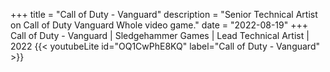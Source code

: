 +++
title = "Call of Duty - Vanguard"
description = "Senior Technical Artist on Call of Duty Vanguard Whole video game."
date = "2022-08-19"
+++
Call of Duty - Vanguard | Sledgehammer Games | Lead Technical Artist | 2022
{{< youtubeLite id="OQ1CwPhE8KQ" label="Call of Duty - Vanguard" >}}
